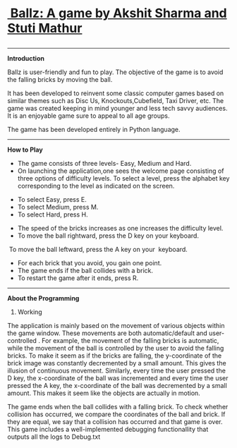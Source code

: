 <html> 
  <body class="c56">
    <p class="c51 title" id="h.nj23sjpj5u97"><span class="c43"></span></p>
    <p class="c42 subtitle" id="h.dw2dac9r7xzm">
      <span >&nbsp;&nbsp;&nbsp;&nbsp;&nbsp;&nbsp;&nbsp;&nbsp;&nbsp;&nbsp;&nbsp;&nbsp;&nbsp;&nbsp;&nbsp;&nbsp;&nbsp;&nbsp;&nbsp;&nbsp;&nbsp;&nbsp;&nbsp;&nbsp;&nbsp;&nbsp;&nbsp;&nbsp;&nbsp;&nbsp;&nbsp;&nbsp;&nbsp;&nbsp;&nbsp;&nbsp;&nbsp;&nbsp;&nbsp;&nbsp;</span
      >
    </p>
    <p class="c21">
      <h1>
        <u><span class="c34 c46">&nbsp;Ballz: A game by Akshit Sharma and Stuti Mathur</span></u>
    </p>
    </h1>
    
   <hr>
    <p class="c48 c41 c33"><span class="c3"></span></p>
    <p class="c7"><span class="c16 c34"></span></p>
    <p class="c7"><span class="c16 c34"></span></p>
    <p class="c7"><span class="c16 c34"></span></p>
    <p class="c2"><span class="c1"><b>Introduction</b></span></p>
    <p class="c11">
      <span class="c16 c34"
        >Ballz is user-friendly and fun to play. The objective of the game is to
        avoid the falling bricks by moving the ball.
      </span>
    </p>
    <p class="c11">
      <span class="c16 c34"
        >It has been developed to reinvent some classic computer games based on
        similar themes such as Disc Us, Knockouts,Cubefield, Taxi Driver, etc.
        The game was created keeping in mind younger and less tech savvy
        audiences. It is an enjoyable game sure to appeal to all age groups.
      </span>
    </p>
    <p class="c11">
      <span class="c16 c34"
        >The game has been developed entirely in Python language.</span
      >
    </p>
    <p class="c11 c41"><span class="c16 c34"></span></p>
    <p class="c31"><span class="c19 c34"></span></p><hr>
    <p class="c31"><span class="c19 c34"></span></p><b>
  <p class="c2"><span class="c1">How to Play</span></p></b>
    <ul class="c28 lst-kix_1m8cu966guk-0 start">
      <li class="c12 li-bullet-0">
        <span class="c16 c34"
          >The game consists of three levels- Easy, Medium and Hard.</span
        >
      </li>
      <li class="c12 li-bullet-0">
        <span class="c16 c34"
          >On launching the application,one sees the welcome page consisting of
          three options of difficulty levels. To select a level, press the
          alphabet key corresponding to the level as indicated on the
          screen.</span
        >
      </li>
    </ul>
    <ul class="c28 lst-kix_1m8cu966guk-1 start">
      <li class="c22 li-bullet-0">
        <span class="c16 c34">To select Easy, press E.</span>
      </li>
      <li class="c22 li-bullet-0">
        <span class="c16 c34">To select Medium, press M.</span>
      </li>
      <li class="c22 li-bullet-0">
        <span class="c16 c34">To select Hard, press H.</span>
      </li>
    </ul>
    <ul class="c28 lst-kix_1m8cu966guk-0">
      <li class="c12 li-bullet-0">
        <span class="c16 c34"
          >The speed of the bricks increases as one increases the difficulty
          level.</span
        >
      </li>
      <li class="c29 c49 li-bullet-0">
        <span class="c16 c34"
          >To move the ball rightward, press the D key on your keyboard.</span
        >
      </li>
    </ul>
    <p class="c29">
      <span class="c16 c34"
        >&nbsp;To move the ball leftward, press the A key on your
        &nbsp;keyboard.</span
      >
    </p>
    <ul class="c28 lst-kix_1m8cu966guk-0">
      <li class="c12 li-bullet-0">
        <span class="c16 c34"
          >For each brick that you avoid, you gain one point.</span
        >
      </li>
      <li class="c12 li-bullet-0">
        <span class="c16">The game ends if the ball collides with a brick.</span
        ><span class="c27">&nbsp;</span>
      </li>
      <li class="c12 li-bullet-0">
        <span class="c27">To restart the game after it ends, press R.</span>
      </li>
    </ul>
  <p class="c31 c33"><span class="c27"></span></p><hr>
  <p class="c25"><span class="c50"><b>About the Programming</b></span></p>
    <ol class="c28 lst-kix_82blp2wwmnpa-0 start" start="1">
      <li class="c17 c49 li-bullet-0"><span class="c13">Working </span></li>
    </ol>
    <p class="c17">
      <span class="c34 c39"
        >The application is mainly based on the movement of various objects
        within the game window. These movements are both automatic/default and
        user-controlled . For example, the movement of the falling bricks is
        automatic, while the movement of the ball is controlled by the user to
        avoid the falling bricks. To make it seem as if the bricks are falling,
        the y-coordinate of the brick image was constantly decremented by a
        small amount. This gives the illusion of continuous movement. Similarly,
        every time the user pressed the D key, the x-coordinate of the ball was
        incremented and every time the user pressed the A key, the x-coordinate
        of the ball was decremented by a small amount. This makes it seem like
        the objects are actually in motion.</span
      >
    </p>
    <p class="c17">
      <span class="c39 c34"
        >The game ends when the ball collides with a falling brick. To check
        whether collision has occurred, we compare the coordinates of the ball
        and brick. If they are equal, we say that a collision has occurred and
        that game is over. <br>This game includes a well-implemented debugging functionallity that outputs all the logs to Debug.txt
      </span</span
      >
    </p>
  
   
    
  </body>
</html>
